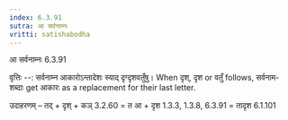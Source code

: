 ```yaml
---
index: 6.3.91
sutra: आ सर्वनाम्नः
vritti: satishabodha
---
```



 आ सर्वनाम्नः 6.3.91 


वृत्तिः --: सर्वनाम्न आकारोऽन्तादेशः स्याद् दृग्दृशवतुँषु। When दृश्, दृश or वतुँ follows, सर्वनाम-शब्दाः get आकारः as a replacement for their last letter. 


उदाहरणम् – तद् + दृश् + कञ् 3.2.60 = त आ + दृश 1.3.3, 1.3.8, 6.3.91 = तादृश 6.1.101 


